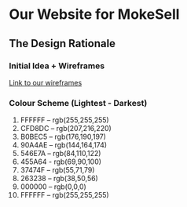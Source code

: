 # Our Website for MokeSell

## The Design Rationale

### Initial Idea + Wireframes
[Link to our wireframes](https://www.figma.com/design/Oaog7V7mHdV9O9jMwTwBqQ/FED_S10267951B_S10267061F_Assg2_Checkpoint1_wireframes?node-id=125-417&t=ApeXed28B3P8lHii-1)

### Colour Scheme (Lightest - Darkest)
1) FFFFFF – rgb(255,255,255)
2) CFD8DC – rgb(207,216,220)
3) B0BEC5 – rgb(176,190,197)
4) 90A4AE – rgb(144,164,174)
5) 546E7A – rgb(84,110,122)
6) 455A64 - rgb(69,90,100)
7) 37474F – rgb(55,71,79)
8) 263238 – rgb(38,50,56)
9) 000000 – rgb(0,0,0)
10) FFFFFF – rgb(255,255,255)


